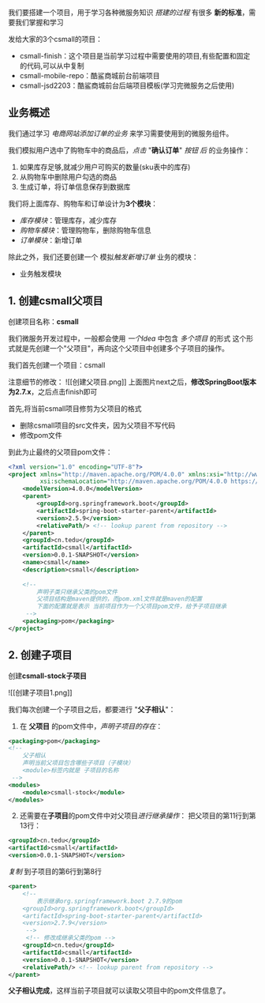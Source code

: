 
我们要搭建一个项目，用于学习各种微服务知识
*搭建的过程* 有很多 **新的标准**，需要我们掌握和学习

发给大家的3个csmall的项目：
- csmall-finish：这个项目是当前学习过程中需要使用的项目,有些配置和固定的代码,可以从中复制
- csmall-mobile-repo：酷鲨商城前台前端项目
- csmall-jsd2203：酷鲨商城前台后端项目模板(学习完微服务之后使用)


## 业务概述

我们通过学习 *电商网站添加订单的业务* 来学习需要使用到的微服务组件。
  
我们模拟用户选中了购物车中的商品后，*点击* "**确认订单**" *按钮 后* 的业务操作：
1. 如果库存足够,就减少用户可购买的数量(sku表中的库存)
2. 从购物车中删除用户勾选的商品
3. 生成订单，将订单信息保存到数据库
  
我们将上面库存、购物车和订单设计为**3个模块**：
* *库存模块*：管理库存，减少库存
* *购物车模块*：管理购物车，删除购物车信息
* *订单模块*：新增订单
  
除此之外，我们还要创建一个 模拟*触发新增订单* 业务的模块：
* 业务触发模块


## 1. 创建csmall父项目

创建项目名称：**csmall**

我们微服务开发过程中，一般都会使用 *一个Idea* 中包含 *多个项目* 的形式
这个形式就是先创建一个"父项目"，再向这个父项目中创建多个子项目的操作。
  
我们首先创建一个项目：csmall  

注意细节的修改：
![[创建父项目.png]]
上面图片next之后，**修改SpringBoot版本为2.7.x**，之后点击finish即可  
  
首先,将当前csmall项目修剪为父项目的格式
* 删除csmall项目的src文件夹，因为父项目不写代码
* 修改pom文件
  
到此为止最终的父项目pom文件：
```xml
<?xml version="1.0" encoding="UTF-8"?>  
<project xmlns="http://maven.apache.org/POM/4.0.0" xmlns:xsi="http://www.w3.org/2001/XMLSchema-instance"  
         xsi:schemaLocation="http://maven.apache.org/POM/4.0.0 https://maven.apache.org/xsd/maven-4.0.0.xsd">  
    <modelVersion>4.0.0</modelVersion>  
    <parent>  
        <groupId>org.springframework.boot</groupId>  
        <artifactId>spring-boot-starter-parent</artifactId>  
        <version>2.5.9</version>  
        <relativePath/> <!-- lookup parent from repository -->  
    </parent>  
    <groupId>cn.tedu</groupId>  
    <artifactId>csmall</artifactId>  
    <version>0.0.1-SNAPSHOT</version>  
    <name>csmall</name>  
    <description>csmall</description>  
  
    <!--  
        声明子类只继承父类的pom文件  
        父项目结构是maven提供的，而pom.xml文件就是maven的配置  
        下面的配置就是表示 当前项目作为一个父项目pom文件，给予子项目继承  
     -->  
    <packaging>pom</packaging>
</project>  
```


## 2. 创建子项目  
  
创建**csmall-stock子项目**

![[创建子项目1.png]]


我们每次创建一个子项目之后，都要进行 "**父子相认**"：
1. 在 **父项目** 的pom文件中，*声明子项目的存在*：
```xml
<packaging>pom</packaging>
<!--
    父子相认
    声明当前父项目包含哪些子项目（子模块）
    <module>标签内就是 子项目的名称
 -->
<modules>
    <module>csmall-stock</module>
</modules>
```
  
2. 还需要在**子项目**的pom文件中对父项目*进行继承操作*：
把父项目的第11行到第13行：
```xml
<groupId>cn.tedu</groupId>
<artifactId>csmall</artifactId>
<version>0.0.1-SNAPSHOT</version>
```
*复制* 到子项目的第6行到第8行
```xml
<parent>  
    <!--  
        表示继承org.springframework.boot 2.7.9的pom  
    <groupId>org.springframework.boot</groupId>    
    <artifactId>spring-boot-starter-parent</artifactId>    
    <version>2.7.9</version>   
     -->    
     <!-- 修改成继承父类的pom -->  
    <groupId>cn.tedu</groupId>  
    <artifactId>csmall</artifactId>  
    <version>0.0.1-SNAPSHOT</version>  
    <relativePath/> <!-- lookup parent from repository -->  
</parent>
```

**父子相认完成**，这样当前子项目就可以读取父项目中的pom文件信息了。